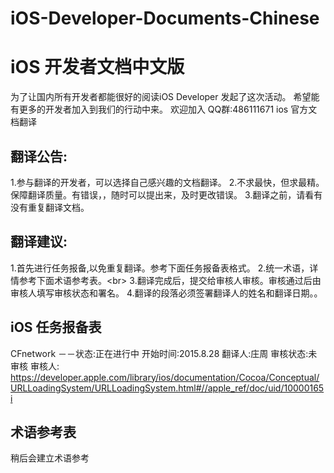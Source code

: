 # iOS-Developer-Documents-Chinese
iOS 开发者文档中文版  
===================================  

为了让国内所有开发者都能很好的阅读iOS Developer 发起了这次活动。
希望能有更多的开发者加入到我们的行动中来。
欢迎加入  QQ群:486111671  ios 官方文档翻译

  
    
翻译公告:  
-----------------------------------  
1.参与翻译的开发者，可以选择自己感兴趣的文档翻译。
2.不求最快，但求最精。保障翻译质量。有错误，，随时可以提出来，及时更改错误。
3.翻译之前，请看有没有重复翻译文档。


翻译建议:
----------------------------------------------
1.首先进行任务报备,以免重复翻译。参考下面任务报备表格式。
2.统一术语，详情参考下面术语参考表。\<br>
3.翻译完成后，提交给审核人审核。审核通过后由审核人填写审核状态和署名。
4.翻译的段落必须签署翻译人的姓名和翻译日期。。
    
iOS 任务报备表
---------------------------------------------


CFnetwork －－状态:正在进行中 开始时间:2015.8.28  翻译人:庄周  审核状态:未审核  审核人:
https://developer.apple.com/library/ios/documentation/Cocoa/Conceptual/URLLoadingSystem/URLLoadingSystem.html#//apple_ref/doc/uid/10000165i


术语参考表
----------------------------------------------
稍后会建立术语参考










